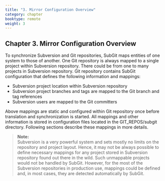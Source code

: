 ```yaml
---
title: "3. Mirror Configuration Overview"
category: chapter
booktype: remote
weight: 3
---
```

## Chapter 3. Mirror Configuration Overview

To synchronize Subversion and Git repositories, SubGit maps entities of one system to those of another. One Git repository is always mapped to a single project within Subversion repository. There could be from one to many projects in Subversion repository. Git repository contains SubGit configuration that defines the following information and mappings:

+ Subversion project location within Subversion repository
+ Subversion project branches and tags are mapped to the Git branch and tag references
+ Subversion users are mapped to the Git committers

Above mappings are static and configured within Git repository once before translation and synchronization is started. All mappings and other information is stored in configuration files located in the GIT_REPOS/subgit directory. Following sections describe these mappings in more details.

> **Note:**<br>
> Subversion is a very powerful system and sets mostly no limits on the repository and project layout. Hence, it may not be always possible to define necessary mappings for any project stored in Subversion repository found out there in the wild. Such unmappable projects would not be handled by SubGit. However, for the most of the Subversion repositories in production use, mappings could be defined and, in most cases, they are detected automatically by SubGit.